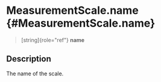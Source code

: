 MeasurementScale.name {#MeasurementScale.name}
=====================

> [string]{role="ref"} **name**

Description
-----------

The name of the scale.
